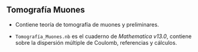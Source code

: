 ## Tomografía Muones


* Contiene teoría de tomografía de muones y preliminares.

* `Tomografía_Muones.nb` es el cuaderno de *Mathematica v13.0*, contiene sobre la dispersión múltiple de Coulomb, referencias y cálculos.
